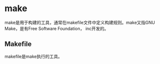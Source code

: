 # make

make是用于构建的工具，通常在makefile文件中定义构建规则。make又指GNU Make，是有Free Software Foundation， inc开发的。


## Makefile

makefile是make执行的工具。

